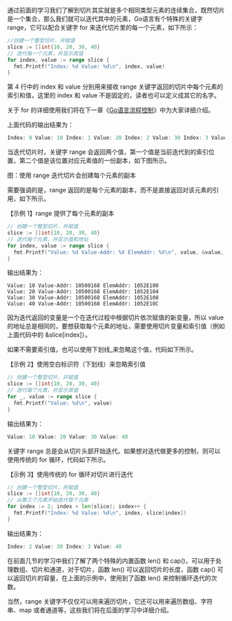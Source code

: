 通过前面的学习我们了解到切片其实就是多个相同类型元素的连续集合，既然切片是一个集合，那么我们就可以迭代其中的元素，Go语言有个特殊的关键字 range，它可以配合关键字 for 来迭代切片里的每一个元素，如下所示：

```go
//创建一个整型切片，并赋值 
slice := []int{10, 20, 30, 40} 
// 迭代每一个元素，并显示其值 
for index, value := range slice {
  fmt.Printf("Index: %d Value: %d\n", index, value)
}
```

第 4 行中的 index 和 value 分别用来接收 range 关键字返回的切片中每个元素的索引和值，这里的 index 和 value 不是固定的，读者也可以定义成其它的名字。

关于 for 的详细使用我们将在下一章《[Go语言流程控制](http://c.biancheng.net/golang/flow_control/)》中为大家详细介绍。

上面代码的输出结果为：

```go
Index: 0 Value: 10 Index: 1 Value: 20 Index: 2 Value: 30 Index: 3 Value: 40
```

当迭代切片时，关键字 range 会返回两个值，第一个值是当前迭代到的索引位置，第二个值是该位置对应元素值的一份副本，如下图所示。



图：使用 range 迭代切片会创建每个元素的副本

需要强调的是，range 返回的是每个元素的副本，而不是直接返回对该元素的引用，如下所示。

【示例 1】range 提供了每个元素的副本

```go
// 创建一个整型切片，并赋值 
slice := []int{10, 20, 30, 40}
// 迭代每个元素，并显示值和地址 
for index, value := range slice {
  fmt.Printf("Value: %d Value-Addr: %X ElemAddr: %X\n", value, &value, &slice[index])
}
```

输出结果为：

```
Value: 10 Value-Addr: 10500168 ElemAddr: 1052E100 
Value: 20 Value-Addr: 10500168 ElemAddr: 1052E104 
Value: 30 Value-Addr: 10500168 ElemAddr: 1052E108 
Value: 40 Value-Addr: 10500168 ElemAddr: 1052E10C
```

因为迭代返回的变量是一个在迭代过程中根据切片依次赋值的新变量，所以 value 的地址总是相同的，要想获取每个元素的地址，需要使用切片变量和索引值（例如上面代码中的 &slice[index]）。

如果不需要索引值，也可以使用下划线_来忽略这个值，代码如下所示。

【示例 2】使用空白标识符（下划线）来忽略索引值

```go
// 创建一个整型切片，并赋值 
slice := []int{10, 20, 30, 40}
// 迭代每个元素，并显示其值 
for _, value := range slice {
  fmt.Printf("Value: %d\n", value)
}
```

输出结果为：

```go
Value: 10 Value: 20 Value: 30 Value: 40
```

关键字 range 总是会从切片头部开始迭代。如果想对迭代做更多的控制，则可以使用传统的 for 循环，代码如下所示。

【示例 3】使用传统的 for 循环对切片进行迭代

```go
// 创建一个整型切片，并赋值
slice := []int{10, 20, 30, 40}
// 从第三个元素开始迭代每个元素
for index := 2; index < len(slice); index++ {
  fmt.Printf("Index: %d Value: %d\n", index, slice[index])
}
```

输出结果为：

```go
Index: 2 Value: 30 Index: 3 Value: 40
```

在前面几节的学习中我们了解了两个特殊的内置函数 len() 和 cap()，可以用于处理数组、切片和通道，对于切片，函数 len() 可以返回切片的长度，函数 cap() 可以返回切片的容量，在上面的示例中，使用到了函数 len() 来控制循环迭代的次数。

当然，range 关键字不仅仅可以用来遍历切片，它还可以用来遍历数组、字符串、map 或者通道等，这些我们将在后面的学习中详细介绍。
